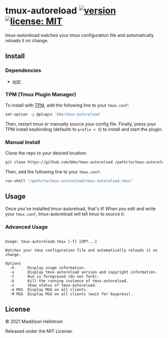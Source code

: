 # tmux-autoreload [![version](https://img.shields.io/github/v/tag/b0o/tmux-autoreload?style=flat&color=yellow&label=version&sort=semver)](https://github.com/b0o/tmux-autoreload/releases) [![license: MIT](https://img.shields.io/github/license/b0o/tmux-autoreload?style=flat&color=green)](https://mit-license.org)

tmux-autoreload watches your tmux configuration file and automatically reloads
it on change.

## Install

### Dependencies

- [entr](https://github.com/eradman/entr)

### TPM (Tmux Plugin Manager)

To install with [TPM](https://github.com/tmux-plugins/tpm), add the following line to your `tmux.conf`:

```sh
set-option -g @plugin 'b0o/tmux-autoreload'
```

Then, restart tmux or manually source your config file. Finally, press your TPM install keybinding (defaults to `prefix + I`) to install and start the plugin.

### Manual Install

Clone the repo to your desired location:

```sh
git clone https://github.com/b0o/tmux-autoreload /path/to/tmux-autoreload
```

Then, add the following line to your `tmux.conf`:

```sh
run-shell "/path/to/tmux-autoreload/tmux-autoreload.tmux"
```

## Usage

Once you've installed tmux-autoreload, that's it! When you edit and write your
`tmux.conf`, tmux-autoreload will tell tmux to source it.

### Advanced Usage

<!-- USAGE -->

```

Usage: tmux-autoreload.tmux [-f] [OPT...]

Watches your tmux configuration file and automatically reloads it on change.

Options
  -h      Display usage information.
  -v      Display tmux-autoreload version and copyright information.
  -f      Run in foreground (do not fork).
  -k      Kill the running instance of tmux-autoreload.
  -s      Show status of tmux-autoreload.
  -m MSG  Display MSG on all clients.
  -M MSG  Display MSG on all clients (wait for keypress).

```

<!-- /USAGE -->

## License

<!-- LICENSE -->

&copy; 2021 Maddison Hellstrom

Released under the MIT License.

<!-- /LICENSE -->
